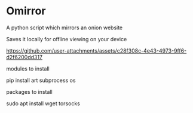 # Omirror
A python script which mirrors an onion website

Saves it locally for offline viewing on your device

https://github.com/user-attachments/assets/c28f308c-4e43-4973-9ff6-d2f6200dd317

modules to install

pip install art subprocess os

packages to install

sudo apt install wget torsocks 
